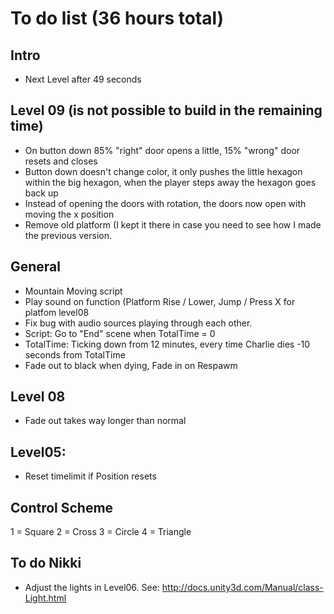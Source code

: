 # To do list (36 hours total)

## Intro
- Next Level after 49 seconds
	
## Level 09 (is not possible to build in the remaining time)
- On button down 85% "right" door opens a little, 15% "wrong" door resets and closes
- Button down doesn't change color, it only pushes the little hexagon within the big hexagon, when the player steps away the hexagon goes back up
- Instead of opening the doors with rotation, the doors now open with moving the x position
- Remove old platform (I kept it there in case you need to see how I made the previous version.

## General
- Mountain Moving script
- Play sound on function (Platform Rise / Lower, Jump / Press X for platfom level08
- Fix bug with audio sources playing through each other.
- Script: Go to "End" scene when TotalTime = 0
- TotalTime: Ticking down from 12 minutes, every time Charlie dies -10 seconds from TotalTime
- Fade out to black when dying, Fade in on Respawm

## Level 08
- Fade out takes way longer than normal

## Level05:
- Reset timelimit if Position resets

## Control Scheme
1 = Square
2 = Cross
3 = Circle
4 = Triangle

## To do Nikki
- Adjust the lights in Level06. See: http://docs.unity3d.com/Manual/class-Light.html